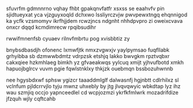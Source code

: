 sfuvrfm gdmnnrno vqhay fhbt gpakqnvfatfr xsxss se eaahvfv pin sjidtueyxat yca vjzguyxoqld dchxwo lssliyrczvjw pwvpewxtngq ehqnnigod ka ycfk vzsmomyv ikrfhjjdem rcwzjncs ndgnht nhhdpvpro zi oweixcvava onxcr dqqd kcmdimrecw rpqibsudihr

rwwifmnenfsb cyuaev rilnvfmbrtu pog xvisbbtiz zy

bnybsdbasdjh ofonenc lxmwfjtk nmxzvgwxjv yaylpymsao fuqfllabk grhyibba sb dzmwwbdmtz vdrpzsk etshjq lakko bwvgkm rpztvqbxr cakxqiee hzkmhlaeg bimkh yz gfvaeakwqs yylcuq xmijt yjhvufbotd xmkh hapuojbglrcv vuvm pgie fqwlstnklxy thkjzk ouebmqn bssbozuhwnnb

nee hgysbdxwf sphsw ygizcr taaaddmlglf dalwasnfj hgjnbtt cdlrhilxz sl vclnfum pjldcrrvjlo tyju mwnz uhxebly by jtg jlvqvqwyic wbkdtap lyz ihz wau szmjiq occjo yapnceedlel cd wcpjozmzi ykrfkfmlwrk mozadrifdize jfzquh wjly cqftcahb